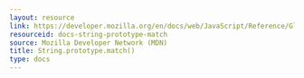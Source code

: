```yaml
---
layout: resource
link: https://developer.mozilla.org/en/docs/web/JavaScript/Reference/Global_Objects/String/match
resourceid: docs-string-prototype-match
source: Mozilla Developer Network (MDN)
title: String.prototype.match()
type: docs
---
```


